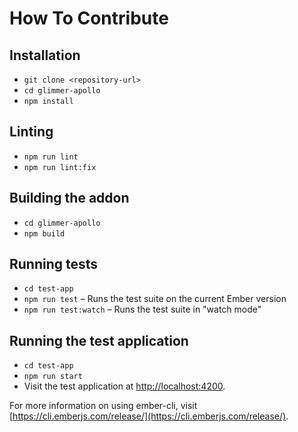 # How To Contribute

## Installation

- `git clone <repository-url>`
- `cd glimmer-apollo`
- `npm install`

## Linting

- `npm run lint`
- `npm run lint:fix`

## Building the addon

- `cd glimmer-apollo`
- `npm build`

## Running tests

- `cd test-app`
- `npm run test` – Runs the test suite on the current Ember version
- `npm run test:watch` – Runs the test suite in "watch mode"

## Running the test application

- `cd test-app`
- `npm run start`
- Visit the test application at [http://localhost:4200](http://localhost:4200).

For more information on using ember-cli, visit [https://cli.emberjs.com/release/](https://cli.emberjs.com/release/).
